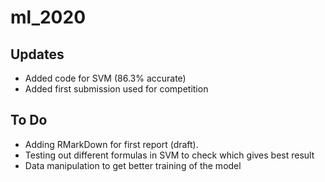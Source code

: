 # ml_2020
## Updates
- Added code for SVM (86.3% accurate)
- Added first submission used for competition

## To Do
- Adding RMarkDown for first report (draft).
- Testing out different formulas in SVM to check which gives best result
- Data manipulation to get better training of the model
